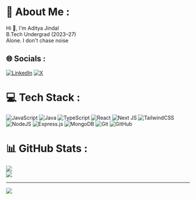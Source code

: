 # 💫 About Me :
Hi 👋, I'm Aditya Jindal  
B.Tech Undergrad (2023–27)  
Alone. I don't chase noise


## 🌐 Socials :
[![LinkedIn](https://img.shields.io/badge/LinkedIn-%230077B5.svg?logo=linkedin&logoColor=white)](https://linkedin.com/in/aditya-jindal-5232b0260) 
[![X](https://img.shields.io/badge/X-black.svg?logo=X&logoColor=white)](https://x.com/AdityaJindal23) 

# 💻 Tech Stack :
 ![JavaScript](https://img.shields.io/badge/javascript-%23323330.svg?style=for-the-badge&logo=javascript&logoColor=%23F7DF1E)
  ![Java](https://img.shields.io/badge/java-%23ED8B00.svg?style=for-the-badge&logo=openjdk&logoColor=white) 
 ![TypeScript](https://img.shields.io/badge/typescript-%23007ACC.svg?style=for-the-badge&logo=typescript&logoColor=white) 
 ![React](https://img.shields.io/badge/react-%2320232a.svg?style=for-the-badge&logo=react&logoColor=%2361DAFB) 
 ![Next JS](https://img.shields.io/badge/Next-black?style=for-the-badge&logo=next.js&logoColor=white) 
 ![TailwindCSS](https://img.shields.io/badge/tailwindcss-%2338B2AC.svg?style=for-the-badge&logo=tailwind-css&logoColor=white)
 ![NodeJS](https://img.shields.io/badge/node.js-6DA55F?style=for-the-badge&logo=node.js&logoColor=white) 
 ![Express.js](https://img.shields.io/badge/express.js-%23404d59.svg?style=for-the-badge&logo=express&logoColor=%2361DAFB) 
 ![MongoDB](https://img.shields.io/badge/MongoDB-%234ea94b.svg?style=for-the-badge&logo=mongodb&logoColor=white) 
 ![Git](https://img.shields.io/badge/git-%23F05033.svg?style=for-the-badge&logo=git&logoColor=white) 
 ![GitHub](https://img.shields.io/badge/github-%23121011.svg?style=for-the-badge&logo=github&logoColor=white) 
 
# 📊 GitHub Stats :
![](https://github-readme-stats.vercel.app/api?username=AdityaJ2305&theme=tokyonight&hide_border=false&include_all_commits=true&count_private=false) <br/>
![](https://github-readme-stats.vercel.app/api/top-langs/?username=AdityaJ2305&theme=tokyonight&hide_border=false&include_all_commits=true&count_private=false&layout=compact)

---
[![](https://visitcount.itsvg.in/api?id=AdityaJ2305&icon=0&color=0)](https://visitcount.itsvg.in)


